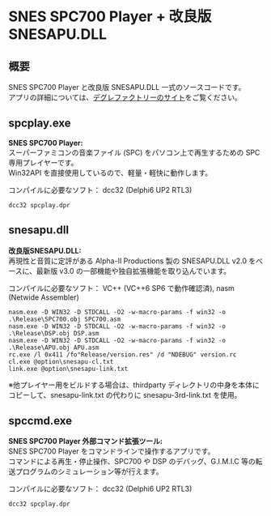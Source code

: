 # SNES SPC700 Player + 改良版 SNESAPU.DLL

## 概要

SNES SPC700 Player と改良版 SNESAPU.DLL 一式のソースコードです。  
アプリの詳細については、[デグレファクトリーのサイト](https://dgrfactory.jp/spcplay/index.html)をご覧ください。

## spcplay.exe

**SNES SPC700 Player:**  
スーパーファミコンの音楽ファイル (SPC) をパソコン上で再生するための SPC 専用プレイヤーです。  
Win32API を直接使用しているので、軽量・軽快に動作します。

コンパイルに必要なソフト： dcc32 (Delphi6 UP2 RTL3)

```
dcc32 spcplay.dpr
```

## snesapu.dll

**改良版SNESAPU.DLL:**  
再現性と音質に定評がある Alpha-II Productions 製の SNESAPU.DLL v2.0 をベースに、最新版 v3.0 の一部機能や独自拡張機能を取り込んでいます。

コンパイルに必要なソフト： VC++ (VC++6 SP6 で動作確認済), nasm (Netwide Assembler)

```
nasm.exe -D WIN32 -D STDCALL -O2 -w-macro-params -f win32 -o .\Release\SPC700.obj SPC700.asm
nasm.exe -D WIN32 -D STDCALL -O2 -w-macro-params -f win32 -o .\Release\DSP.obj DSP.asm
nasm.exe -D WIN32 -D STDCALL -O2 -w-macro-params -f win32 -o .\Release\APU.obj APU.asm
rc.exe /l 0x411 /fo"Release/version.res" /d "NDEBUG" version.rc
cl.exe @option\snesapu-cl.txt
link.exe @option\snesapu-link.txt
```

※他プレイヤー用をビルドする場合は、thirdparty ディレクトリの中身を本体にコピーして、snesapu-link.txt の代わりに snesapu-3rd-link.txt を使用。

## spccmd.exe

**SNES SPC700 Player 外部コマンド拡張ツール:**  
SNES SPC700 Player をコマンドラインで操作するアプリです。  
コマンドによる再生・停止操作、SPC700 や DSP のデバッグ、G.I.M.I.C 等の転送プログラムのシミュレーション等が行えます。

コンパイルに必要なソフト： dcc32 (Delphi6 UP2 RTL3)

```
dcc32 spcplay.dpr
```
